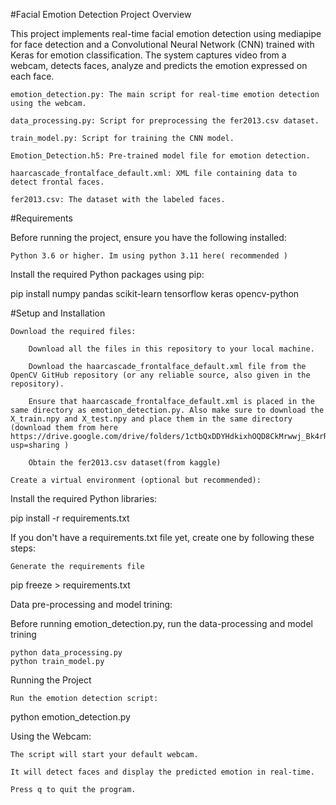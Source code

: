 #Facial Emotion Detection Project
Overview

This project implements real-time facial emotion detection using mediapipe for face detection and a Convolutional Neural Network (CNN) trained with Keras for emotion classification. The system captures video from a webcam, detects faces, analyze and predicts the emotion expressed on each face.


    emotion_detection.py: The main script for real-time emotion detection using the webcam.

    data_processing.py: Script for preprocessing the fer2013.csv dataset.

    train_model.py: Script for training the CNN model.

    Emotion_Detection.h5: Pre-trained model file for emotion detection.

    haarcascade_frontalface_default.xml: XML file containing data to detect frontal faces.

    fer2013.csv: The dataset with the labeled faces.

#Requirements

Before running the project, ensure you have the following installed:

    Python 3.6 or higher. Im using python 3.11 here( recommended )


Install the required Python packages using pip:


pip install numpy pandas scikit-learn tensorflow keras opencv-python

#Setup and Installation

    Download the required files:

        Download all the files in this repository to your local machine.

        Download the haarcascade_frontalface_default.xml file from the OpenCV GitHub repository (or any reliable source, also given in the repository).

        Ensure that haarcascade_frontalface_default.xml is placed in the same directory as emotion_detection.py. Also make sure to download the X_train.npy and X_test.npy and place them in the same directory (download them from here https://drive.google.com/drive/folders/1ctbQxDDYHdkixhOQD8CkMrwwj_Bk4rRG?usp=sharing ) 

        Obtain the fer2013.csv dataset(from kaggle)

    Create a virtual environment (optional but recommended):
Install the required Python libraries:

pip install -r requirements.txt

If you don't have a requirements.txt file yet, create one by following these steps:

    Generate the requirements file


pip freeze > requirements.txt

Data pre-processing and model trining:

Before running emotion_detection.py, run the data-processing and model trining

    
    python data_processing.py
    python train_model.py

Running the Project

    Run the emotion detection script:


python emotion_detection.py

Using the Webcam:

    The script will start your default webcam.

    It will detect faces and display the predicted emotion in real-time.

    Press q to quit the program.
